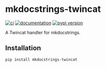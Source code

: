 # mkdocstrings-twincat

[![ci](https://github.com/drehstromer/mkdocstrings-twincat/workflows/ci/badge.svg)](https://github.com/drehstromer/mkdocstrings-twincat/actions?query=workflow%3Aci)
[![documentation](https://img.shields.io/badge/docs-mkdocs-708FCC.svg?style=flat)](https://drehstromer.github.io/mkdocstrings-twincat/)
[![pypi version](https://img.shields.io/pypi/v/mkdocstrings-twincat.svg)](https://pypi.org/project/mkdocstrings-twincat/)

A Twincat handler for mkdocstrings.

## Installation

```bash
pip install mkdocstrings-twincat
```


